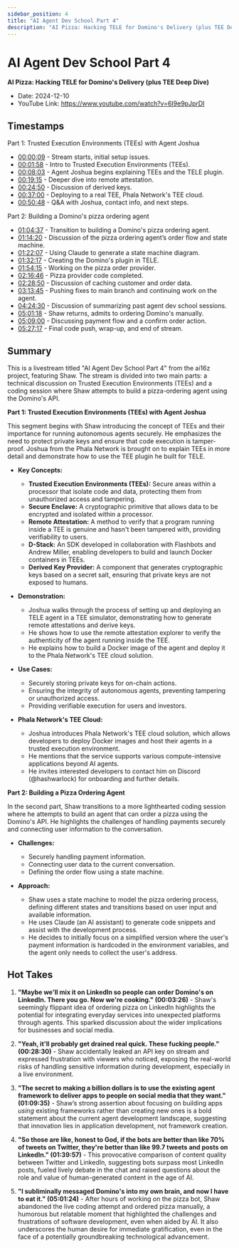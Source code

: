```yaml
---
sidebar_position: 4
title: "AI Agent Dev School Part 4"
description: "AI Pizza: Hacking TELE for Domino's Delivery (plus TEE Deep Dive)"
---
```


# AI Agent Dev School Part 4

**AI Pizza: Hacking TELE for Domino's Delivery (plus TEE Deep Dive)**

- Date: 2024-12-10
- YouTube Link: https://www.youtube.com/watch?v=6I9e9pJprDI


## Timestamps

Part 1: Trusted Execution Environments (TEEs) with Agent Joshua

- [00:00:09](<https://www.youtube.com/watch?v=6I9e9pJprDI&t=9>) - Stream starts, initial setup issues.
- [00:01:58](<https://www.youtube.com/watch?v=6I9e9pJprDI&t=118>) - Intro to Trusted Execution Environments (TEEs).
- [00:08:03](<https://www.youtube.com/watch?v=6I9e9pJprDI&t=483>) - Agent Joshua begins explaining TEEs and the TELE plugin.
- [00:19:15](<https://www.youtube.com/watch?v=6I9e9pJprDI&t=1155>) - Deeper dive into remote attestation.
- [00:24:50](<https://www.youtube.com/watch?v=6I9e9pJprDI&t=1490>) - Discussion of derived keys.
- [00:37:00](<https://www.youtube.com/watch?v=6I9e9pJprDI&t=2220>) - Deploying to a real TEE, Phala Network's TEE cloud.
- [00:50:48](<https://www.youtube.com/watch?v=6I9e9pJprDI&t=3048>) - Q&A with Joshua, contact info, and next steps.

Part 2: Building a Domino's pizza ordering agent

- [01:04:37](<https://www.youtube.com/watch?v=6I9e9pJprDI&t=3877>) - Transition to building a Domino's pizza ordering agent.
- [01:14:20](<https://www.youtube.com/watch?v=6I9e9pJprDI&t=4460>) - Discussion of the pizza ordering agent’s order flow and state machine.
- [01:22:07](<https://www.youtube.com/watch?v=6I9e9pJprDI&t=4927>) - Using Claude to generate a state machine diagram.
- [01:32:17](<https://www.youtube.com/watch?v=6I9e9pJprDI&t=5537>) - Creating the Domino's plugin in TELE.
- [01:54:15](<https://www.youtube.com/watch?v=6I9e9pJprDI&t=6855>) - Working on the pizza order provider.
- [02:16:46](<https://www.youtube.com/watch?v=6I9e9pJprDI&t=8206>) - Pizza provider code completed.
- [02:28:50](<https://www.youtube.com/watch?v=6I9e9pJprDI&t=8930>) - Discussion of caching customer and order data.
- [03:13:45](<https://www.youtube.com/watch?v=6I9e9pJprDI&t=11625>) - Pushing fixes to main branch and continuing work on the agent.
- [04:24:30](<https://www.youtube.com/watch?v=6I9e9pJprDI&t=15870>) - Discussion of summarizing past agent dev school sessions.
- [05:01:18](<https://www.youtube.com/watch?v=6I9e9pJprDI&t=18078>) - Shaw returns, admits to ordering Domino's manually.
- [05:09:00](<https://www.youtube.com/watch?v=6I9e9pJprDI&t=18540>) - Discussing payment flow and a confirm order action.
- [05:27:17](<https://www.youtube.com/watch?v=6I9e9pJprDI&t=19637>) - Final code push, wrap-up, and end of stream.


## Summary

This is a livestream titled "AI Agent Dev School Part 4" from the ai16z project, featuring Shaw. The stream is divided into two main parts: a technical discussion on Trusted Execution Environments (TEEs) and a coding session where Shaw attempts to build a pizza-ordering agent using the Domino's API.

**Part 1: Trusted Execution Environments (TEEs) with Agent Joshua**

This segment begins with Shaw introducing the concept of TEEs and their importance for running autonomous agents securely. He emphasizes the need to protect private keys and ensure that code execution is tamper-proof. Joshua from the Phala Network is brought on to explain TEEs in more detail and demonstrate how to use the TEE plugin he built for TELE.

- **Key Concepts:**

    - **Trusted Execution Environments (TEEs):** Secure areas within a processor that isolate code and data, protecting them from unauthorized access and tampering.
    - **Secure Enclave:** A cryptographic primitive that allows data to be encrypted and isolated within a processor.
    - **Remote Attestation:** A method to verify that a program running inside a TEE is genuine and hasn't been tampered with, providing verifiability to users.
    - **D-Stack:** An SDK developed in collaboration with Flashbots and Andrew Miller, enabling developers to build and launch Docker containers in TEEs.
    - **Derived Key Provider:** A component that generates cryptographic keys based on a secret salt, ensuring that private keys are not exposed to humans.

- **Demonstration:**

    - Joshua walks through the process of setting up and deploying an TELE agent in a TEE simulator, demonstrating how to generate remote attestations and derive keys.
    - He shows how to use the remote attestation explorer to verify the authenticity of the agent running inside the TEE.
    - He explains how to build a Docker image of the agent and deploy it to the Phala Network's TEE cloud solution.

- **Use Cases:**

    - Securely storing private keys for on-chain actions.
    - Ensuring the integrity of autonomous agents, preventing tampering or unauthorized access.
    - Providing verifiable execution for users and investors.

- **Phala Network's TEE Cloud:**
    - Joshua introduces Phala Network's TEE cloud solution, which allows developers to deploy Docker images and host their agents in a trusted execution environment.
    - He mentions that the service supports various compute-intensive applications beyond AI agents.
    - He invites interested developers to contact him on Discord (@hashwarlock) for onboarding and further details.

**Part 2: Building a Pizza Ordering Agent**

In the second part, Shaw transitions to a more lighthearted coding session where he attempts to build an agent that can order a pizza using the Domino's API. He highlights the challenges of handling payments securely and connecting user information to the conversation.

- **Challenges:**

    - Securely handling payment information.
    - Connecting user data to the current conversation.
    - Defining the order flow using a state machine.

- **Approach:**
    - Shaw uses a state machine to model the pizza ordering process, defining different states and transitions based on user input and available information.
    - He uses Claude (an AI assistant) to generate code snippets and assist with the development process.
    - He decides to initially focus on a simplified version where the user's payment information is hardcoded in the environment variables, and the agent only needs to collect the user's address.


## Hot Takes

1. **"Maybe we'll mix it on LinkedIn so people can order Domino's on LinkedIn. There you go. Now we're cooking." (00:03:26)** - Shaw's seemingly flippant idea of ordering pizza on LinkedIn highlights the potential for integrating everyday services into unexpected platforms through agents. This sparked discussion about the wider implications for businesses and social media.

2. **"Yeah, it'll probably get drained real quick. These fucking people." (00:28:30)** - Shaw accidentally leaked an API key on stream and expressed frustration with viewers who noticed, exposing the real-world risks of handling sensitive information during development, especially in a live environment.

3. **"The secret to making a billion dollars is to use the existing agent framework to deliver apps to people on social media that they want." (01:09:35)** - Shaw’s strong assertion about focusing on building apps _using_ existing frameworks rather than creating new ones is a bold statement about the current agent development landscape, suggesting that innovation lies in application development, not framework creation.

4. **"So those are like, honest to God, if the bots are better than like 70% of tweets on Twitter, they're better than like 99.7 tweets and posts on LinkedIn." (01:39:57)** - This provocative comparison of content quality between Twitter and LinkedIn, suggesting bots surpass most LinkedIn posts, fueled lively debate in the chat and raised questions about the role and value of human-generated content in the age of AI.

5. **"I subliminally messaged Domino's into my own brain, and now I have to eat it." (05:01:24)** - After hours of working on the pizza bot, Shaw abandoned the live coding attempt and ordered pizza manually, a humorous but relatable moment that highlighted the challenges and frustrations of software development, even when aided by AI. It also underscores the human desire for immediate gratification, even in the face of a potentially groundbreaking technological advancement.
